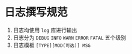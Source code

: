 # 日志撰写规范

1. 日志均使用 `log` 库进行输出
2. 日志分为 `DEBUG` `INFO` `WARN` `ERROR` `FATAL` 五个级别
3. 日志模板 `[TYPE][MOD(可选)] MSG`

